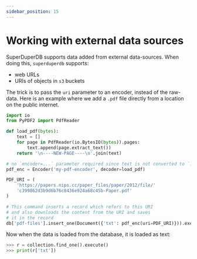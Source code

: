 ```yaml
---
sidebar_position: 15
---
```


# Working with external data sources

SuperDuperDB supports data added from external data-sources.
When doing this, `superduperdb` supports:

- web URLs
- URIs of objects in `s3` buckets

The trick is to pass the `uri` parameter to an encoder, instead of the raw-data.
Here is an example where we add a `.pdf` file directly from a location 
on the public internet.

```python
import io
from PyPDF2 import PdfReader

def load_pdf(bytes):
    text = []
    for page in PdfReader(io.BytesIO(bytes)).pages:
        text.append(page.extract_text())
    return '\n----NEW-PAGE----\n'.join(text)

# no `encoder=...` parameter required since text is not converted to `.pdf` format
pdf_enc = Encoder('my-pdf-encoder', decoder=load_pdf)

PDF_URI = (
    'https://papers.nips.cc/paper_files/paper/2012/file/'
    'c399862d3b9d6b76c8436e924a68c45b-Paper.pdf'
)

# This command inserts a record which refers to this URI
# and also downloads the content from the URI and saves
# it in the record
db['pdf-files'].insert_one(Document({'txt': pdf_enc(uri=PDF_URI)})).execute()
```

Now when the data is loaded from the database, it is loaded as text:

```python
>>> r = collection.find_one().execute()
>>> print(r['txt'])
```